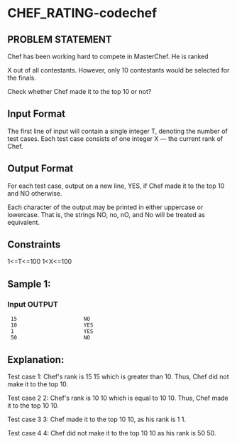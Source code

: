 # CHEF_RATING-codechef
## PROBLEM STATEMENT
Chef has been working hard to compete in MasterChef.
He is ranked 

X out of all contestants. However, only
10 contestants would be selected for the finals.

Check whether Chef made it to the top 
10 or not?

 ## Input Format
The first line of input will contain a single integer 
T, denoting the number of test cases.
Each test case consists of one integer 
X — the current rank of Chef.
## Output Format
For each test case, output on a new line, YES, if Chef made it to the top 
10 and NO otherwise.

Each character of the output may be printed in either uppercase or lowercase. That is, the strings NO, no, nO, and No will be treated as equivalent.

## Constraints
1<=T<=100
1<X<=100
## Sample 1:
 ### Input                 OUTPUT
     15                     NO
     10                     YES
     1                      YES
     50                     NO

## Explanation:
Test case 
1: Chef's rank is 15
15 which is greater than 
10. Thus, Chef did not make it to the top 
10.

Test case 
2
2: Chef's rank is 
10
10 which is equal to 
10
10. Thus, Chef made it to the top 
10
10.

Test case 
3
3: Chef made it to the top 
10
10, as his rank is 
1
1.

Test case 
4
4: Chef did not make it to the top 
10
10 as his rank is 
50
50.
